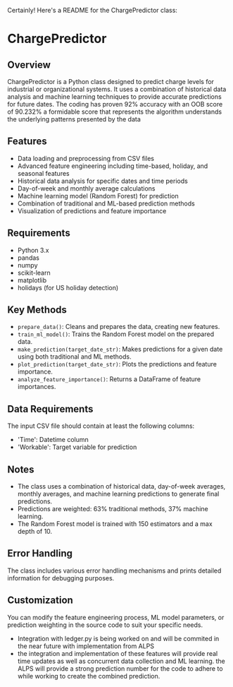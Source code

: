 Certainly! Here's a README for the ChargePredictor class:

# ChargePredictor

## Overview

ChargePredictor is a Python class designed to predict charge levels for industrial or organizational systems. It uses a combination of historical data analysis and machine learning techniques to provide accurate predictions for future dates.
The coding has proven 92% accuracy with an OOB score of 90.232% a formidable score that represents the algorithm understands the underlying patterns presented by the data

## Features

- Data loading and preprocessing from CSV files
- Advanced feature engineering including time-based, holiday, and seasonal features
- Historical data analysis for specific dates and time periods
- Day-of-week and monthly average calculations
- Machine learning model (Random Forest) for prediction
- Combination of traditional and ML-based prediction methods
- Visualization of predictions and feature importance

## Requirements

- Python 3.x
- pandas
- numpy
- scikit-learn
- matplotlib
- holidays (for US holiday detection)

## Key Methods

- `prepare_data()`: Cleans and prepares the data, creating new features.
- `train_ml_model()`: Trains the Random Forest model on the prepared data.
- `make_prediction(target_date_str)`: Makes predictions for a given date using both traditional and ML methods.
- `plot_prediction(target_date_str)`: Plots the predictions and feature importance.
- `analyze_feature_importance()`: Returns a DataFrame of feature importances.

## Data Requirements

The input CSV file should contain at least the following columns:
- 'Time': Datetime column
- 'Workable': Target variable for prediction

## Notes

- The class uses a combination of historical data, day-of-week averages, monthly averages, and machine learning predictions to generate final predictions.
- Predictions are weighted: 63% traditional methods, 37% machine learning.
- The Random Forest model is trained with 150 estimators and a max depth of 10.

## Error Handling

The class includes various error handling mechanisms and prints detailed information for debugging purposes.

## Customization

You can modify the feature engineering process, ML model parameters, or prediction weighting in the source code to suit your specific needs.
- Integration with ledger.py is being worked on and will be commited in the near future with implementation from ALPS
- the integration and implementation of these features will provide real time updates as well as concurrent data collection and ML learning. the ALPS will provide a strong prediction number for the code to adhere to while working to create the combined prediction.
